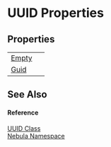 # UUID Properties




## Properties
<table>
<tr>
<td><a href="P_Nebula_UUID_Empty">Empty</a></td>
<td> </td></tr>
<tr>
<td><a href="P_Nebula_UUID_Guid">Guid</a></td>
<td> </td></tr>
</table>

## See Also


#### Reference
<a href="T_Nebula_UUID">UUID Class</a>  
<a href="N_Nebula">Nebula Namespace</a>  
